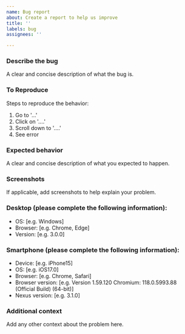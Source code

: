 ```yaml
---
name: Bug report
about: Create a report to help us improve
title: ''
labels: bug
assignees: ''

---
```


### Describe the bug
A clear and concise description of what the bug is.

### To Reproduce
Steps to reproduce the behavior:
1. Go to '...'
2. Click on '....'
3. Scroll down to '....'
4. See error

### Expected behavior
A clear and concise description of what you expected to happen.

### Screenshots
If applicable, add screenshots to help explain your problem.

### Desktop (please complete the following information):
 - OS: [e.g. Windows]
 - Browser: [e.g. Chrome, Edge]
 - Version: [e.g. 3.0.0]

### Smartphone (please complete the following information):
 - Device: [e.g. iPhone15]
 - OS: [e.g. iOS17.0]
 - Browser: [e.g. Chrome, Safari]
 - Browser version: [e.g. Version 1.59.120 Chromium: 118.0.5993.88 (Official Build)  (64-bit)]
 - Nexus version: [e.g. 3.1.0]

### Additional context
Add any other context about the problem here.
